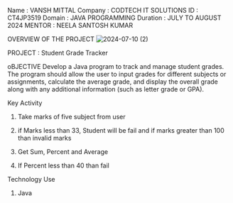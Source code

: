 Name : VANSH MITTAL
Company : CODTECH IT SOLUTIONS
ID : CT4JP3519 
Domain : JAVA PROGRAMMING
Duration : JULY TO AUGUST 2024
MENTOR : NEELA SANTOSH KUMAR

OVERVIEW OF THE PROJECT
![2024-07-10 (2)](https://github.com/mittalvansh504/CODTECH_TASK_2/assets/119326798/71af2e62-a8c7-4adb-aa38-9c13a60700eb)

PROJECT : Student Grade Tracker

oBJECTIVE
Develop a Java program to track and manage student grades. The
program should allow the user to input grades for different subjects or
assignments, calculate the average grade, and display the overall
grade along with any additional information (such as letter grade or
GPA).

Key Activity
1. Take marks of five subject from user
2. if Marks less than 33, Student will be fail and if marks greater than 100 than invalid marks

3. Get Sum, Percent and Average
4. If Percent less than 40 than fail
   

Technology Use
1. Java
